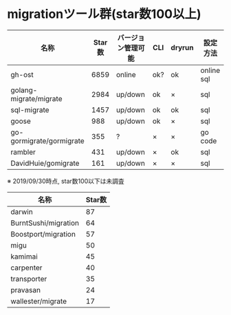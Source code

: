 # migrationツール群(star数100以上)
|名称  |Star数  |バージョン管理可能 |CLI |dryrun |設定方法  |
|---|---|---|---|---|---|
|gh-ost                     |6859 |online  |ok?|ok |online sql|
|golang-migrate/migrate     |2984 |up/down |ok |×  |sql       |
|sql-migrate                |1457 |up/down |ok |ok |sql       |
|goose                      |988  |up/down |ok |×  |sql       |
|go-gormigrate/gormigrate   |355  |?       |×  |×  |go code   |
|rambler                    |431  |up/down |×  |ok |sql       |
|DavidHuie/gomigrate        |161  |up/down |×  |×  |sql       |

※ 2019/09/30時点, star数100以下は未調査

|名称  |Star数  |
|---|---|
|darwin |87 |
|BurntSushi/migration |64 |
|Boostport/migration |57 |
|migu |50 |
|kamimai |45 |
|carpenter |40 |
|transporter |35 |
|pravasan |24 |
|wallester/migrate |17 |